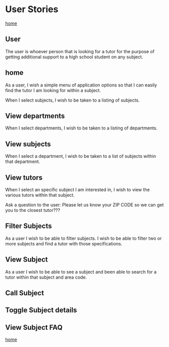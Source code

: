 # User Stories

[home](../readme.md)

## User

The user is whoever person that is looking for a tutor for the purpose of getting additional support to a high school student on any subject.

## home

As a user, I wish a simple menu of application options so that I can easily find the tutor I am looking for within a subject.

When I select subjects, I wish to be taken to a listing of subjects.

## View departments

When I select departments, I wish to be taken to a listing of departments.

## View subjects

When I select a department, I wish to be taken to a list of subjects within that department.

## View tutors

When I select an specific subject I am interested in, I wish to view the various tutors within that subject.



Ask a question to the user: Please let us know your ZIP CODE so we can get you to the closest tutor???


## Filter Subjects

As a user I wish to be able to filter subjects. I wish to be able to filter two or more subjects and find a tutor with those specifications.

## View Subject

As a user I wish to be able to see a subject and been able to search for a tutor within that subject and area code.

## Call Subject

## Toggle Subject details

## View Subject FAQ

[home](../readme.md)
